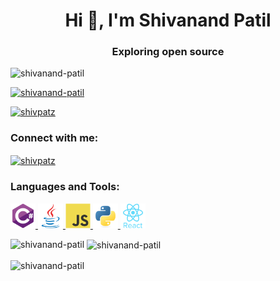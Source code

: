 <h1 align="center">Hi 👋, I'm Shivanand Patil</h1>
<h3 align="center">Exploring open source</h3>

<p align="left"> <img src="https://komarev.com/ghpvc/?username=shivanand-patil&label=Profile%20views&color=0e75b6&style=flat" alt="shivanand-patil" /> </p>

<p align="left"> <a href="https://github.com/ryo-ma/github-profile-trophy"><img src="https://github-profile-trophy.vercel.app/?username=shivanand-patil" alt="shivanand-patil" /></a> </p>

<p align="left"> <a href="https://twitter.com/shivpatz" target="blank"><img src="https://img.shields.io/twitter/follow/shivpatz?logo=twitter&style=for-the-badge" alt="shivpatz" /></a> </p>

<h3 align="left">Connect with me:</h3>
<p align="left">
<a href="https://twitter.com/shivpatz" target="blank"><img align="center" src="https://raw.githubusercontent.com/rahuldkjain/github-profile-readme-generator/master/src/images/icons/Social/twitter.svg" alt="shivpatz" height="30" width="40" /></a>
</p>

<h3 align="left">Languages and Tools:</h3>
<p align="left"> <a href="https://www.w3schools.com/cs/" target="_blank" rel="noreferrer"> <img src="https://raw.githubusercontent.com/devicons/devicon/master/icons/csharp/csharp-original.svg" alt="csharp" width="40" height="40"/> </a> <a href="https://www.java.com" target="_blank" rel="noreferrer"> <img src="https://raw.githubusercontent.com/devicons/devicon/master/icons/java/java-original.svg" alt="java" width="40" height="40"/> </a> <a href="https://developer.mozilla.org/en-US/docs/Web/JavaScript" target="_blank" rel="noreferrer"> <img src="https://raw.githubusercontent.com/devicons/devicon/master/icons/javascript/javascript-original.svg" alt="javascript" width="40" height="40"/> </a> <a href="https://www.python.org" target="_blank" rel="noreferrer"> <img src="https://raw.githubusercontent.com/devicons/devicon/master/icons/python/python-original.svg" alt="python" width="40" height="40"/> </a> <a href="https://reactjs.org/" target="_blank" rel="noreferrer"> <img src="https://raw.githubusercontent.com/devicons/devicon/master/icons/react/react-original-wordmark.svg" alt="react" width="40" height="40"/> </a> </p>

<p><img align="left" src="https://github-readme-stats.vercel.app/api/top-langs?username=shivanand-patil&show_icons=true&locale=en&layout=compact" alt="shivanand-patil" /></p>

<p>&nbsp;<img align="center" src="https://github-readme-stats.vercel.app/api?username=shivanand-patil&show_icons=true&locale=en" alt="shivanand-patil" /></p>

<p><img align="center" src="https://github-readme-streak-stats.herokuapp.com/?user=shivanand-patil&" alt="shivanand-patil" /></p>
